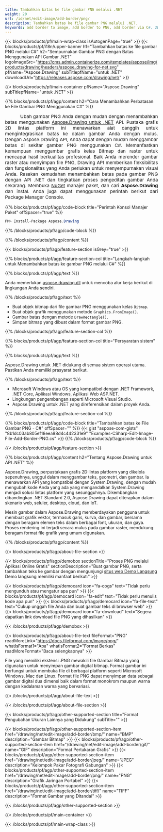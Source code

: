 ```yaml
---
title: Tambahkan batas ke file gambar PNG melalui .NET
weight: 20
url: /id/net/edit-image/add-border/png/
description: Tambahkan batas ke file gambar PNG melalui .NET.
keywords: add border to image, add border to PNG, add border via C#, 2D graphics, drawing API, edit bitmap C#, Drawing untuk .NET, save bitmap, save PNG image, cross-platform 2D graphic library, Bitmap class, raster graphics drawing, draw border, rendering raster images, PNG image file
---
```


{{< blocks/products/pf/main-wrap-class isAutogenPage="true" >}}
{{< blocks/products/pf/i18n/upper-banner h1="Tambahkan batas ke file gambar PNG melalui C#" h2="Sempurnakan Gambar PNG dengan Batas Menggunakan API Gambar .NET" logoImageSrc="https://cms.admin.containerize.com/templates/aspose/img/products/drawing/headers/aspose_drawing-for-net.svg" pfName="Aspose.Drawing" subTitlepfName="untuk .NET" downloadUrl="https://releases.aspose.com/drawing/net/" >}}

{{< blocks/products/pf/main-container pfName="Aspose.Drawing" subTitlepfName="untuk .NET" >}}


{{% blocks/products/pf/agp/content h2="Cara Menambahkan Perbatasan ke File Gambar PNG Menggunakan C#" %}}

<p align="justify" style="text-indent:50px;font-size:15px;">
Ubah gambar PNG Anda dengan mudah dengan menambahkan batas menggunakan <a href="https://products.aspose.com/drawing/net">Aspose.Drawing untuk .NET</a> API. Pustaka grafis 2D lintas platform ini menawarkan alat canggih untuk mengintegrasikan batas ke dalam gambar Anda dengan mulus. Dengan Aspose.Drawing API, Anda dapat dengan mudah menggambar batas di sekitar gambar PNG menggunakan C#. Memanfaatkan kemampuan menggambar grafis kelas Bitmap dan raster untuk mencapai hasil berkualitas profesional. Baik Anda merender gambar raster atau menyimpan file PNG, Drawing API memberikan fleksibilitas dan fungsionalitas yang Anda perlukan untuk menyempurnakan visual Anda. Rasakan kemudahan menambahkan batas pada gambar PNG dengan API .NET dan tingkatkan proses pengeditan gambar Anda sekarang. Membuka <a href="https://www.nuget.org/packages/aspose.drawing">NuGet</a> manajer paket, dan cari <b>Aspose.Drawing</b> dan instal. Anda juga dapat menggunakan perintah berikut dari Package Manager Console.</p>

{{% blocks/products/pf/agp/code-block title="Perintah Konsol Manajer Paket" offSpacer="true" %}}
```cs
PM> Install-Package Aspose.Drawing
```
{{% /blocks/products/pf/agp/code-block %}}

{{% /blocks/products/pf/agp/content %}}


{{< blocks/products/pf/agp/feature-section isGrey="true" >}}

{{% blocks/products/pf/agp/feature-section-col title="Langkah-langkah untuk Menambahkan batas ke gambar PNG melalui C#" %}}

{{% blocks/products/pf/agp/text %}}

Anda memerlukan [aspose.drawing.dll](https://downloads.aspose.com/drawing/net) untuk mencoba alur kerja berikut di lingkungan Anda sendiri.

{{% /blocks/products/pf/agp/text %}}

+ Buat objek bitmap dari file gambar PNG menggunakan kelas `Bitmap`.
+ Buat objek grafik menggunakan metode `Graphics.FromImage()`.
+ Gambar batas dengan metode `DrawRectangle()`.
+ Simpan bitmap yang dibuat dalam format gambar PNG.

{{% /blocks/products/pf/agp/feature-section-col %}}

{{% blocks/products/pf/agp/feature-section-col title="Persyaratan sistem" %}}

{{% blocks/products/pf/agp/text %}}

Aspose.Drawing untuk .NET didukung di semua sistem operasi utama. Pastikan Anda memiliki prasyarat berikut.

{{% /blocks/products/pf/agp/text %}}

- Microsoft Windows atau OS yang kompatibel dengan .NET Framework, .NET Core, Aplikasi Windows, Aplikasi Web ASP.NET.
- Lingkungan pengembangan seperti Microsoft Visual Studio.
- Aspose.Drawing untuk .NET yang direferensikan dalam proyek Anda.

{{% /blocks/products/pf/agp/feature-section-col %}}

{{% blocks/products/pf/agp/code-block title="Tambahkan batas ke File Gambar PNG - C#" offSpacer="" %}}
{{< gist "aspose-com-gists" "8b1dc03ab805ef18eea88d4c442331e9" "Examples-CSharp-Edit-Image-File-Add-Border-PNG.cs" >}}
{{% /blocks/products/pf/agp/code-block %}}

{{< /blocks/products/pf/agp/feature-section >}}


<!-- aboutfile Starts -->

{{% blocks/products/pf/agp/content h2="Tentang Aspose.Drawing untuk API .NET" %}}

Aspose.Drawing, perpustakaan grafis 2D lintas platform yang dikelola sepenuhnya, unggul dalam menggambar teks, geometri, dan gambar. Ia menawarkan API yang kompatibel dengan System.Drawing, dengan mudah mengubah kode Anda yang ada yang mengandalkan System.Drawing menjadi solusi lintas platform yang sesungguhnya. Dikembangkan dibandingkan .NET Standard 2.0, Aspose.Drawing dapat diterapkan dalam skenario web, seluler, desktop, cloud, dan IoT.

Mesin gambar dalam Aspose.Drawing memberdayakan pengguna untuk membuat grafik vektor, termasuk garis, kurva, dan gambar, bersama dengan beragam elemen teks dalam berbagai font, ukuran, dan gaya. Proses rendering ini terjadi secara mulus pada gambar raster, mendukung beragam format file grafik yang umum digunakan.

{{% /blocks/products/pf/agp/content %}}


{{< blocks/products/pf/agp/about-file-section >}}

{{< blocks/products/pf/agp/demobox sectionTitle="Proses PNG melalui Aplikasi Online Gratis" sectionDescription="Buat gambar PNG, serta tambahkan teks ke gambar dengan mengunjungi [situs web Demo Langsung](https://products.aspose.app/drawing) Demo langsung memiliki manfaat berikut:" >}}

{{< blocks/products/pf/agp/democard icon="fa-cogs" text="Tidak perlu mengunduh atau mengatur apa pun" >}}
{{< blocks/products/pf/agp/democard icon="fa-edit" text="Tidak perlu menulis kode apa pun" >}}
{{< blocks/products/pf/agp/democard icon="fa-file-text" text="Cukup unggah file Anda dan buat gambar teks di browser web" >}}
{{< blocks/products/pf/agp/democard icon="fa-download" text="Segera dapatkan link download file PNG yang dihasilkan" >}}

{{< /blocks/products/pf/agp/demobox >}}

{{< blocks/products/pf/agp/about-file-text fileFormat="PNG" readMoreLink="https://docs.fileformat.com/image/png/" whatIsFormat1="Apa" whatIsFormat2="Format Berkas" readMoreFormat="Baca selengkapnya" >}}

File yang memiliki ekstensi .PNG mewakili file Gambar Bitmap yang digunakan untuk menyimpan gambar digital bitmap. Format gambar ini berfungsi untuk membuka file di berbagai platform seperti Microsoft Windows, Mac dan Linux. Format file PNG dapat menyimpan data sebagai gambar digital dua dimensi baik dalam format monokrom maupun warna dengan kedalaman warna yang bervariasi.

{{< /blocks/products/pf/agp/about-file-text >}}

{{< /blocks/products/pf/agp/about-file-section >}}

<!-- aboutfile Ends -->


{{< blocks/products/pf/agp/other-supported-section title="Format Pengubahan Ukuran Lainnya yang Didukung" subTitle="" >}}

{{< blocks/products/pf/agp/other-supported-section-item href="/drawing/net/edit-image/add-border/bmp/" name="BMP" description="Gambar Bitmap" >}}
{{< blocks/products/pf/agp/other-supported-section-item href="/drawing/net/edit-image/add-border/gif/" name="GIF" description="Format Pertukaran Grafis" >}}
{{< blocks/products/pf/agp/other-supported-section-item href="/drawing/net/edit-image/add-border/jpeg/" name="JPEG" description="Kelompok Pakar Fotografi Gabungan" >}}
{{< blocks/products/pf/agp/other-supported-section-item href="/drawing/net/edit-image/add-border/png/" name="PNG" description="Grafik Jaringan Portabel" >}}
{{< blocks/products/pf/agp/other-supported-section-item href="/drawing/net/edit-image/add-border/tiff/" name="TIFF" description="Format Gambar yang Ditandai" >}}

{{< /blocks/products/pf/agp/other-supported-section >}}

{{< /blocks/products/pf/main-container >}}

{{< /blocks/products/pf/main-wrap-class >}}

